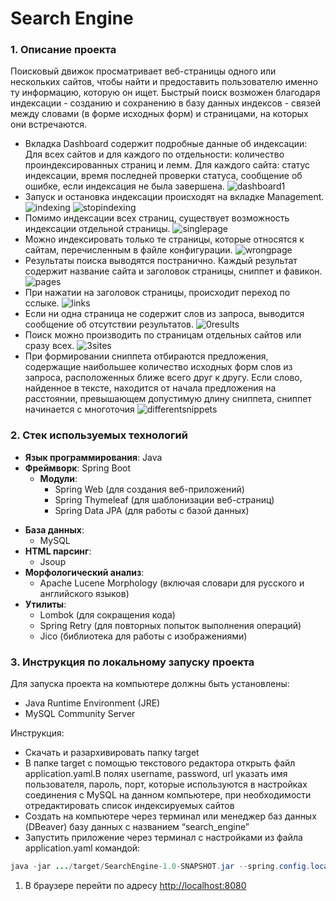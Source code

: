 
# Search Engine

### 1. Описание проекта

Поисковый движок просматривает веб-страницы одного или нескольких сайтов, чтобы найти и предоставить пользователю именно ту информацию, которую он ищет. Быстрый поиск возможен благодаря индексации - созданию и сохранению в базу данных индексов - связей между словами (в форме исходных форм) и страницами, на которых они встречаются.

- Вкладка Dashboard содержит подробные данные об индексации: Для всех сайтов и для каждого по отдельности: количество проиндексированных страниц и лемм. Для каждого сайта: статус индексации, время последней проверки статуса, сообщение об ошибке, если индексация не была завершена.
![dashboard1](https://github.com/user-attachments/assets/f2e89665-3b3b-42cc-8989-c626a0f20798)
- Запуск и остановка индексации происходят на вкладке Management.
![indexing](https://github.com/user-attachments/assets/71cacf55-bfd5-4b09-a425-6284b51fbeaf)
![stopindexing](https://github.com/user-attachments/assets/27087bbd-6fdc-4638-8f22-3015d0a9b25a)
- Помимо индексации всех страниц, существует возможность индексации отдельной страницы.
![singlepage](https://github.com/user-attachments/assets/8cd6f6dc-3024-4793-b1e1-162876c4dcf7)
- Можно индексировать только те страницы, которые относятся к сайтам, перечисленным в файле конфигурации.
![wrongpage](https://github.com/user-attachments/assets/457a312f-cd2c-4cf4-b934-54cc876095a8)
- Результаты поиска выводятся постранично. Каждый результат содержит название сайта и заголовок страницы, сниппет и фавикон.
![pages](https://github.com/user-attachments/assets/b1d452d2-e1d1-463d-aa59-7012b2559bad)
- При нажатии на заголовок страницы, происходит переход по сслыке.
![ links](https://github.com/user-attachments/assets/7602fd11-ec5d-48a0-affb-3138ca7ea72c)
- Если ни одна страница не содержит слов из запроса, выводится сообщение об отсутствии результатов.
![0results](https://github.com/user-attachments/assets/53d94438-3492-4b65-a9bb-29362abb17ec)
- Поиск можно производить по страницам отдельных сайтов или сразу всех.
![3sites](https://github.com/user-attachments/assets/899ecb39-236d-4fdd-b19a-36310f1c8c79)
- При формировании сниппета отбираются предложения, содержащие наибольшее количество исходных форм слов из запроса, расположенных ближе всего друг к другу. Если слово, найденное в тексте, находится от начала предложения на расстоянии, превышающем допустимую длину сниппета, сниппет начинается с многоточия
![differentsnippets](https://github.com/user-attachments/assets/c5e5a07e-59dc-433a-88ae-5718b6c5ac7f)




### 2. Стек используемых технологий

-  **Язык программирования**: Java
-  **Фреймворк**: Spring Boot
    - **Модули**:
        - Spring Web (для создания веб-приложений)
        - Spring Thymeleaf (для шаблонизации веб-страниц)
        - Spring Data JPA (для работы с базой данных)
* **База данных**:
    - MySQL
* **HTML парсинг**:
    - Jsoup
* **Морфологический анализ**:
    - Apache Lucene Morphology (включая словари для русского и английского языков)
* **Утилиты**:
    - Lombok (для сокращения кода)
    - Spring Retry (для повторных попыток выполнения операций)
    - Jico (библиотека для работы с изображениями)

### 3. Инструкция по локальному запуску проекта

Для запуска проекта на компьютере должны быть установлены:

- Java Runtime Environment (JRE)
- MySQL Community Server

Инструкция:
* Скачать и разархивировать папку target
* В папке target с помощью текстового редактора открыть файл application.yaml.В полях username, password, url указать имя пользователя, пароль, порт, которые используются в настройках соединения с MySQL на данном компьютере, при необходимости отредактировать список индексируемых сайтов
* Создать на компьютере через терминал или менеджер баз данных (DBeaver) базу данных с названием “search_engine”
* Запустить приложение через терминал с настройками из файла application.yaml командой: 

```java
java -jar .../target/SearchEngine-1.0-SNAPSHOT.jar --spring.config.location=file:.../target/
```

1. В браузере перейти по адресу [http://localhost:8080](http://localhost:8080/)

